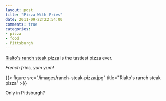 ```yaml
---
layout: post
title: "Pizza With Fries"
date: 2011-09-22T22:54:00
comments: true
categories:
- pizza
- food
- Pittsburgh
---
```

[Rialto's ranch steak pizza](http://rialto-pizza.com/specialtypizza.html) is the tastiest pizza ever.

<!--more-->

*French fries, yum yum!*

{{< figure src="/images/ranch-steak-pizza.jpg" title="Rialto's ranch steak pizza" >}}

Only in Pittsburgh?
